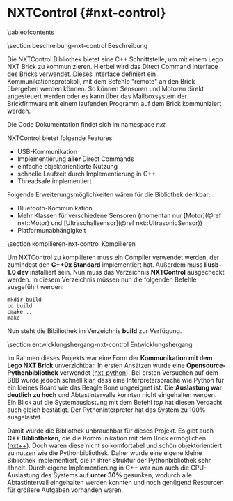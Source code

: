 NXTControl {#nxt-control}
===

\tableofcontents

\section beschreibung-nxt-control Beschreibung

Die NXTControl Bibliothek bietet eine C++ Schnittstelle, um mit einem
Lego NXT Brick zu kommunizieren. Hierbei wird das Direct Command
Interface des Bricks verwendet. Dieses Interface definiert ein
Kommunikationsprotokoll, mit dem Befehle "remote" an den Brick übergeben
werden können. So können Sensoren und Motoren direkt angesteuert werden
oder es kann über das Mailboxsystem der Brickfirmware mit einem
laufenden Programm auf dem Brick kommuniziert werden.

Die Code Dokumentation findet sich im namespace *nxt*.

NXTControl bietet folgende Features:
* USB-Kommunikation
* Implementierung __aller__ Direct Commands
* einfache objektorientierte Nutzung
* schnelle Laufzeit durch Implementierung in C++
* Threadsafe implementiert

Folgende Erweiterungsmöglichkeiten wären für die Bibliothek denkbar:
* Bluetooth-Kommunikation
* Mehr Klassen für verschiedene Sensoren (momentan nur
[Motor](@ref nxt::Motor) und [Ultraschallsensor](@ref nxt::UltrasonicSensor))
* Platformunabhängigkeit

\section kompilieren-nxt-control Kompilieren

Um NXTControl zu kompilieren muss ein Compiler verwendet werden, der 
zumindest den __C++0x Standard__ implementiert hat. Außerdem muss 
__liusb-1.0 dev__ installiert sein. Nun muss das Verzeichnis 
__NXTControl__ ausgecheckt werden. In diesem Verzeichnis müssen nun 
die folgenden Befehle ausgeführt werden:

~~~
mkdir build
cd build
cmake ..
make
~~~

Nun steht die Bibiliothek im Verzeichnis __build__ zur Verfügung.

\section entwicklungshergang-nxt-control Entwicklungshergang

Im Rahmen dieses Projekts war eine Form der __Kommunikation mit dem
Lego NXT Brick__ unverzichtbar. In ersten Ansätzen wurde eine
__Opensource-Pythonbibliothek__ verwendet
([nxt-python](https://code.google.com/p/nxt-python/)). Bei ersten
Versuchen auf dem BBB wurde jedoch schnell klar, dass eine
Interpretersprache wie Python für ein kleines Board wie das Beagle Bone
ungeeignet ist. Die __Auslastung war deutlich zu hoch__ und Abtastintervalle
konnten nicht eingehalten werden. Ein Blick auf die Systemauslastung
mit dem Befehl *top* hat diesen Verdacht auch gleich bestätigt. Der
Pythoninterpreter hat das System zu 100% ausgelastet.

Damit wurde die Bibliothek unbrauchbar für dieses Projekt. Es gibt auch
__C++ Bibliotheken__, die die Kommunikation mit dem Brick ermöglichen
([nxt++](https://github.com/cmwslw/nxt-plus-plus)). Doch waren diese
nicht so komfortabel und schön objektorientiert zu nutzen wie die
Pythonbibliothek. Daher wurde eine eigene kleine Bibliothek
implementiert, die in ihrer Struktur der Pythonbibliothek sehr ähnelt.
Durch eigene Implementierung in C++ war nun auch die CPU-Auslastung des
Systems auf __unter 30%__ gesunken, wodurch alle Abtastintervall eingehalten
werden konnten und noch genügend Resourcen für größere Aufgaben
vorhanden waren.
